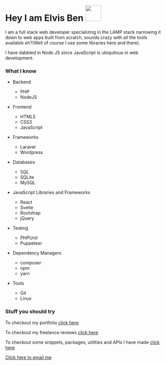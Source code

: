 # Hey I am Elvis Ben <img src="https://github.com/rajput2107/rajput2107/blob/master/Assets/Handshake.gif" width="50px">
<p>
I am a full stack web developer specializing in the LAMP stack narrowing it down to web apps built from scratch, sounds crazy with all the tools available eh?(Well of course I use some libraries here and there).
</p>
<p>
I have dabbled in Node JS since JavaScript is ubiquitous in web development.
</p>

### What I know
- Backend
    - PHP
    - NodeJS

- Frontend
    - HTML5
    - CSS3
    - JavaScript

- Frameworks
    - Laravel
    - Wordpress

- Databases
    - SQL
    - SQLite
    - MySQL

- JavaScript Libraries and Frameworks
    - React
    - Svelte
    - Bootstrap
    - jQuery

- Testing
    - PHPUnit
    - Puppeteer

- Dependency Managers
    - composer
    - npm  
    - yarn

- Tools
    - Git
    - Linux

### Stuff you should try

To checkout my portfolio <a href="https://bit.ly/elvisben-portfolio">click here</a>

To checkout my freelance reviews <a href="https://bit.ly/xlvisben">click here</a>

To checkout some snippets, packages, utilities and APIs I have made <a href="https://bit.ly/xlvisbenstuff">click here</a>

<a href="mailto:hello@elvisben.me.ke">Click here to email me<a/>
